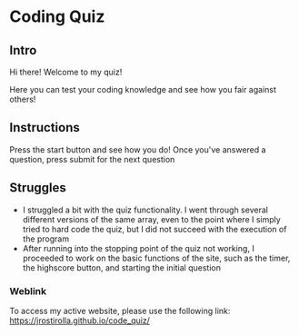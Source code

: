 # Coding Quiz

## Intro
Hi there! Welcome to my quiz!

Here you can test your coding knowledge and see how you fair against others!

## Instructions
Press the start button and see how you do! Once you've answered a question, press submit for the next question

## Struggles

* I struggled a bit with the quiz functionality. I went through several different versions of the same array, even to the point where I simply tried to hard code the quiz, but I did not succeed with the execution of the program
* After running into the stopping point of the quiz not working, I proceeded to work on the basic functions of the site, such as the timer, the highscore button, and starting the initial question

### Weblink
To access my active website, please use the following link: https://jrostirolla.github.io/code_quiz/
